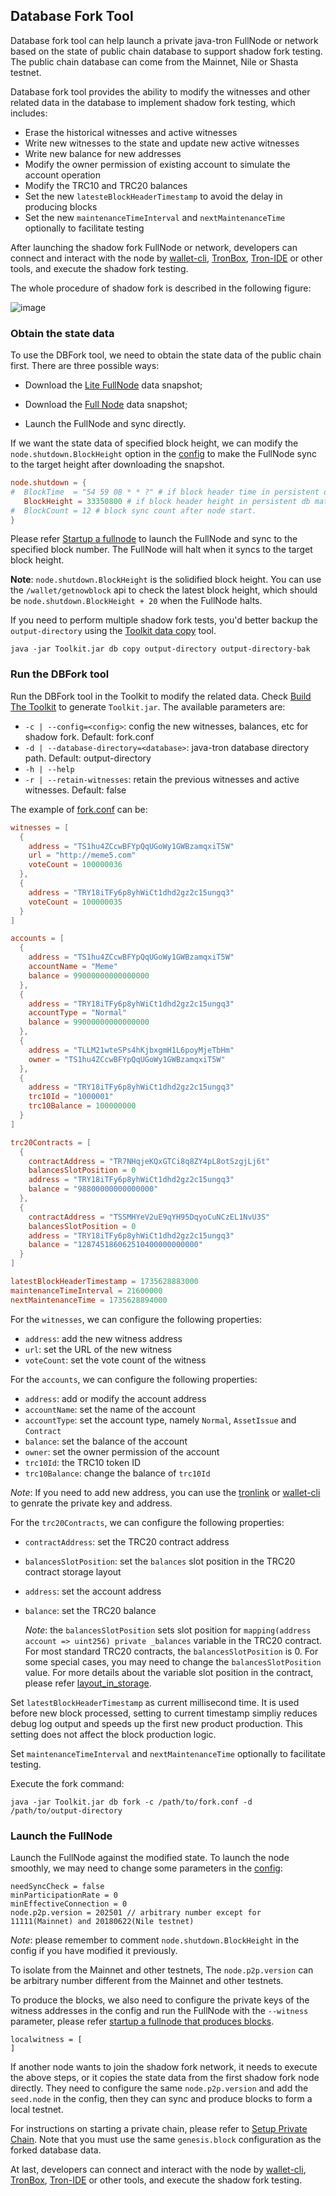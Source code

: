 ## Database Fork Tool
Database fork tool can help launch a private java-tron FullNode or network based on the state of public chain database to support shadow fork testing.
The public chain database can come from the Mainnet, Nile or Shasta testnet.

Database fork tool provides the ability to modify the witnesses and other related data in the database to
implement shadow fork testing, which includes:
- Erase the historical witnesses and active witnesses
- Write new witnesses to the state and update new active witnesses
- Write new balance for new addresses
- Modify the owner permission of existing account to simulate the account operation
- Modify the TRC10 and TRC20 balances
- Set the new `latesteBlockHeaderTimestamp` to avoid the delay in producing blocks
- Set the new `maintenanceTimeInterval` and `nextMaintenanceTime` optionally to facilitate testing

After launching the shadow fork FullNode or network,
developers can connect and interact with the node by [wallet-cli](https://tronprotocol.github.io/documentation-en/clients/wallet-cli/),
[TronBox](https://developers.tron.network/reference/what-is-tronbox), [Tron-IDE](https://developers.tron.network/docs/tron-ide) or other tools, and execute the shadow fork testing.

The whole procedure of shadow fork is described in the following figure:

![image](../../images/shadow-fork.png)

### Obtain the state data
To use the DBFork tool, we need to obtain the state data of the public chain first. There are three possible ways:

- Download the [Lite FullNode](https://tronprotocol.github.io/documentation-en/using_javatron/backup_restore/#lite-fullnode-data-snapshot) data snapshot;

- Download the [Full Node](https://tronprotocol.github.io/documentation-en/using_javatron/backup_restore/#fullnode-data-snapshot) data snapshot;

- Launch the FullNode and sync directly.

If we want the state data of specified block height, we can modify the `node.shutdown.BlockHeight` option in the [config](https://github.com/tronprotocol/tron-deployment/blob/master/main_net_config.conf) to make the FullNode sync to the target height after downloading the snapshot.
```conf
node.shutdown = {
#  BlockTime  = "54 59 08 * * ?" # if block header time in persistent db matched.
   BlockHeight = 33350800 # if block header height in persistent db matched.
#  BlockCount = 12 # block sync count after node start.
}
```

Please refer [Startup a fullnode](https://tronprotocol.github.io/documentation-en/using_javatron/installing_javatron/#startup-a-fullnode) to launch the FullNode and sync to the specified block number. The FullNode will halt when it syncs to the target block height.

**Note**: `node.shutdown.BlockHeight` is the solidified block height. You can use the `/wallet/getnowblock` api to check the latest block height, which should be `node.shutdown.BlockHeight + 20` when the FullNode halts.

If you need to perform multiple shadow fork tests, you'd better backup the `output-directory` using the [Toolkit data copy](https://tronprotocol.github.io/documentation-en/using_javatron/toolkit/#data-copy) tool.
```shell
java -jar Toolkit.jar db copy output-directory output-directory-bak
```

### Run the DBFork tool
Run the DBFork tool in the Toolkit to modify the related data. Check [Build The Toolkit](README.md#build-the-toolkit) to generate `Toolkit.jar`. The available parameters are:
- `-c | --config=<config>`: config the new witnesses, balances, etc for shadow
  fork. Default: fork.conf
- `-d | --database-directory=<database>`: java-tron database directory path. Default: output-directory
- `-h | --help`
- `-r | --retain-witnesses`: retain the previous witnesses and active witnesses. Default: false

The example of [fork.conf](../../conf/fork.conf) can be:

```conf
witnesses = [
  {
    address = "TS1hu4ZCcwBFYpQqUGoWy1GWBzamqxiT5W"
    url = "http://meme5.com"
    voteCount = 100000036
  },
  {
    address = "TRY18iTFy6p8yhWiCt1dhd2gz2c15ungq3"
    voteCount = 100000035
  }
]

accounts = [
  {
    address = "TS1hu4ZCcwBFYpQqUGoWy1GWBzamqxiT5W"
    accountName = "Meme"
    balance = 99000000000000000
  },
  {
    address = "TRY18iTFy6p8yhWiCt1dhd2gz2c15ungq3"
    accountType = "Normal"
    balance = 99000000000000000
  },
  {
    address = "TLLM21wteSPs4hKjbxgmH1L6poyMjeTbHm"
    owner = "TS1hu4ZCcwBFYpQqUGoWy1GWBzamqxiT5W"
  },
  {
    address = "TRY18iTFy6p8yhWiCt1dhd2gz2c15ungq3"
    trc10Id = "1000001"
    trc10Balance = 100000000
  }
]

trc20Contracts = [
  {
    contractAddress = "TR7NHqjeKQxGTCi8q8ZY4pL8otSzgjLj6t"
    balancesSlotPosition = 0
    address = "TRY18iTFy6p8yhWiCt1dhd2gz2c15ungq3"
    balance = "98800000000000000"
  },
  {
    contractAddress = "TSSMHYeV2uE9qYH95DqyoCuNCzEL1NvU3S"
    balancesSlotPosition = 0
    address = "TRY18iTFy6p8yhWiCt1dhd2gz2c15ungq3"
    balance = "128745186062510400000000000"
  }
]

latestBlockHeaderTimestamp = 1735628883000
maintenanceTimeInterval = 21600000
nextMaintenanceTime = 1735628894000
```

For the `witnesses`, we can configure the following properties:
- `address`: add the new witness address
- `url`: set the URL of the new witness
- `voteCount`: set the vote count of the witness

For the `accounts`, we can configure the following properties:
- `address`:  add or modify the account address
- `accountName`: set the name of the account
- `accountType`: set the account type, namely `Normal`, `AssetIssue` and `Contract`
- `balance`: set the balance of the account
- `owner`: set the owner permission of the account
- `trc10Id`: the TRC10 token ID
- `trc10Balance`: change the balance of `trc10Id`

*Note*: If you need to add new address, you can use the [tronlink](https://www.tronlink.org/) or [wallet-cli](https://github.com/tronprotocol/wallet-cli?tab=readme-ov-file#account-related-commands) to genrate the private key and address.

For the `trc20Contracts`, we can configure the following properties:
- `contractAddress`: set the TRC20 contract address
- `balancesSlotPosition`: set the `balances` slot position in the TRC20 contract storage layout
- `address`: set the account address
- `balance`: set the TRC20 balance

  *Note*: the `balancesSlotPosition` sets slot position for
  `mapping(address account => uint256) private _balances` variable in the TRC20 contract.
  For most standard TRC20 contracts, the `balancesSlotPosition` is 0. For some special cases,
  you may need to change the `balancesSlotPosition` value. For more details about the variable slot position
  in the contract, please refer [layout_in_storage](https://docs.soliditylang.org/en/latest/internals/layout_in_storage.html).

Set `latestBlockHeaderTimestamp` as current millisecond time. It is used before new block processed, setting to current timestamp simpliy reduces debug log output and speeds up the first new product production. This setting does not affect the block production logic.

Set `maintenanceTimeInterval` and `nextMaintenanceTime` optionally to facilitate testing.

Execute the fork command:
```shell script
java -jar Toolkit.jar db fork -c /path/to/fork.conf -d /path/to/output-directory
```

### Launch the FullNode
Launch the FullNode against the modified state. To launch the node smoothly, we may need to change some parameters in the [config](https://github.com/tronprotocol/tron-deployment/blob/master/main_net_config.conf):
```config
needSyncCheck = false
minParticipationRate = 0
minEffectiveConnection = 0
node.p2p.version = 202501 // arbitrary number except for 11111(Mainnet) and 20180622(Nile testnet)
```
*Note*: please remember to comment `node.shutdown.BlockHeight` in the config if you have modified it previously.

To isolate from the Mainnet and other testnets, The `node.p2p.version` can be arbitrary number different from the Mainnet and other testnets.

To produce the blocks, we also need to configure the private keys of the witness addresses in the config and run the FullNode with the `--witness` parameter, please refer [startup a fullnode that produces blocks](https://tronprotocol.github.io/documentation-en/using_javatron/installing_javatron/#startup-a-fullnode-that-produces-blocks).
```config
localwitness = [
]
```

If another node wants to join the shadow fork network, it needs to execute the above steps, or it copies the state data from the first shadow fork node directly. They need to configure the same `node.p2p.version` and add the `seed.node` in the config, then they can sync and produce blocks to form a local testnet.

For instructions on starting a private chain, please refer to [Setup Private Chain](../../private_net/README.md). Note that you must use the same `genesis.block` configuration as the forked database data.

At last, developers can connect and interact with the node by [wallet-cli](https://tronprotocol.github.io/documentation-en/clients/wallet-cli/),
[TronBox](https://developers.tron.network/reference/what-is-tronbox), [Tron-IDE](https://developers.tron.network/docs/tron-ide) or other tools, and execute the shadow fork testing.
